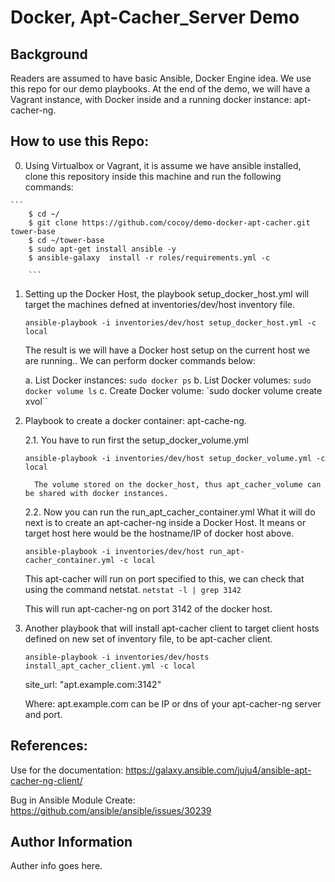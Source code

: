# Docker, Apt-Cacher_Server Demo 

## Background

Readers are assumed to have basic Ansible, Docker Engine idea. We use this repo for our demo playbooks.
At the end of the demo, we will have a Vagrant instance, with Docker inside and a running docker instance: apt-cacher-ng.

## How to use this Repo: 

   0.  Using Virtualbox or Vagrant, it is assume we have ansible installed, clone this repository inside this machine and run the following commands:

	```
        $ cd ~/
        $ git clone https://github.com/cocoy/demo-docker-apt-cacher.git  tower-base
        $ cd ~/tower-base
        $ sudo apt-get install ansible -y 
        $ ansible-galaxy  install -r roles/requirements.yml -c 

        ```

   1.  Setting up the Docker Host,  the playbook setup_docker_host.yml will target the machines defned at inventories/dev/host inventory file.
   
       `ansible-playbook -i inventories/dev/host setup_docker_host.yml -c local`

       The result is we will have a Docker host setup on the current host we are running.. We can perform docker commands below:

       a. List Docker instances: `sudo docker ps` 
       b. List Docker volumes: `sudo docker volume ls` 
       c. Create Docker volume: `sudo docker volume create xvol`` 
   

   2. Playbook to create a docker container: apt-cache-ng. 
   
      2.1.  You have to run first the setup_docker_volume.yml 
	
 	    `ansible-playbook -i inventories/dev/host setup_docker_volume.yml -c local`

            The volume stored on the docker_host, thus apt_cacher_volume can be shared with docker instances. 

      2.2.  Now you can run the run_apt_cacher_container.yml 
       What it will do next is to create an apt-cacher-ng inside a Docker Host. It means or target host here would be the hostname/IP of docker host above.

       `ansible-playbook -i inventories/dev/host run_apt-cacher_container.yml -c local`

       This apt-cacher will run on port specified to this, we can check that using the command netstat. 
       `netstat -l | grep 3142` 

      This will run apt-cacher-ng on port 3142 of the docker host. 
    
	  
   3. Another playbook that will install apt-cacher client to target client hosts defined on new set of inventory file, to be apt-cacher client.

       `ansible-playbook -i inventories/dev/hosts install_apt_cacher_client.yml -c local`

		site_url: "apt.example.com:3142"

      Where: apt.example.com can be IP or dns of your apt-cacher-ng server and port.


## References:

Use for the documentation:
https://galaxy.ansible.com/juju4/ansible-apt-cacher-ng-client/

Bug in Ansible Module Create:
https://github.com/ansible/ansible/issues/30239

## Author Information

Auther info goes here.
